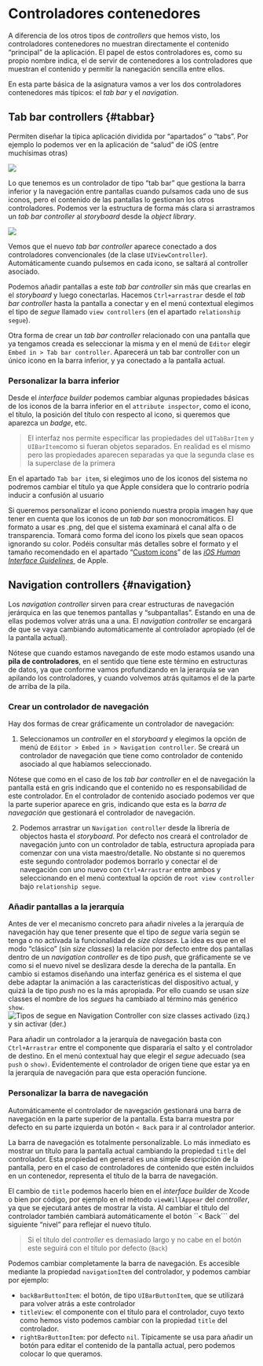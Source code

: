 # Controladores contenedores

A diferencia de los otros tipos de *controllers* que hemos visto, los controladores contenedores no muestran directamente el contenido “principal” de la aplicación. El papel de estos controladores es, como su propio nombre indica,  el de servir de contenedores a los controladores que muestran el contenido y permitir la nanegación sencilla entre ellos.

En esta parte básica de la asignatura vamos a ver los dos controladores contenedores más típicos: el *tab bar* y el *navigation*.

## Tab bar controllers {#tabbar}

Permiten diseñar la típica aplicación dividida por “apartados” o “tabs”. Por ejemplo lo podemos ver en la aplicación de “salud” de iOS (entre muchísimas otras)

![](images/DraggedImage.png)

Lo que tenemos es un controlador de tipo “tab bar” que gestiona la barra inferior y la navegación entre pantallas cuando pulsamos cada uno de sus iconos, pero el contenido de las pantallas lo gestionan los otros controladores. Podemos ver la estructura de forma más clara si arrastramos un *tab bar controller* al *storyboard* desde la *object library*.

![](images/DraggedImage-1.png)

Vemos que el nuevo *tab bar controller* aparece conectado a dos controladores convencionales (de la clase `UIViewController`). Automáticamente cuando pulsemos en cada icono, se saltará al controller asociado.

Podemos añadir pantallas a este *tab bar controller* sin más que crearlas en el *storyboard* y luego conectarlas. Hacemos `Ctrl+arrastrar` desde el *tab bar controller* hasta la pantalla a conectar y en el menú contextual elegimos el tipo de *segue* llamado `view controllers` (en el apartado `relationship segue`).

Otra forma de crear un *tab bar controller* relacionado con una pantalla que ya tengamos creada es seleccionar la misma y en el menú de `Editor` elegir `Embed in > Tab bar controller`. Aparecerá un tab bar controller con un único icono en la barra inferior, y ya conectado a la pantalla actual. 

### Personalizar la barra inferior

Desde el *interface builder* podemos cambiar algunas propiedades básicas de los iconos de la barra inferior en el `attribute inspector`, como el icono, el título, la posición del título con respecto al icono, si queremos que aparezca un *badge*, etc.

> El interfaz nos permite especificar las propiedades del `UITabBarItem` y `UIBarItem`como si fueran objetos separados. En realidad es el mismo pero las propiedades aparecen separadas ya que la segunda clase es la superclase de la primera

En el apartado `Tab bar item`, si elegimos uno de los iconos del sistema no podremos cambiar el título ya que Apple considera que lo contrario podría inducir a confusión al usuario

Si queremos personalizar el icono poniendo nuestra propia imagen hay que tener en cuenta que los iconos de un *tab bar* son monocromáticos. El formato a usar es .png, del que el sistema examinará el canal alfa o de transparencia. Tomará como forma del icono los pixels que sean opacos ignorando su color. Podéis consultar más detalles sobre el formato y el tamaño recomendado en el apartado “[Custom icons](https://developer.apple.com/ios/human-interface-guidelines/graphics/custom-icons/)”  de las *[iOS Human Interface Guidelines ](https://developer.apple.com/library/ios/documentation/userexperience/conceptual/mobilehig/)* de Apple.

## Navigation controllers {#navigation}

Los *navigation controller* sirven para crear estructuras de navegación jerárquica en las que tenemos pantallas y “subpantallas”. Estando en una de ellas podemos volver atrás una a una. El *navigation controller* se encargará de que se vaya cambiando automáticamente al controlador apropiado (el de la pantalla actual).

Nótese que cuando estamos navegando de este modo estamos usando una **pila de controladores**, en el sentido que tiene este término en estructuras de datos, ya que conforme vamos profundizando en la jerarquía se van apilando los controladores, y cuando volvemos atrás quitamos el de la parte de arriba de la pila.

### Crear un controlador de navegación

Hay dos formas de crear gráficamente un controlador de navegación:

1) Seleccionamos un *controller* en el *storyboard* y elegimos la opción de menú de `Editor > Embed in > Navigation controller`. Se creará un controlador de navegación que tiene como controlador de contenido asociado al que habíamos seleccionado.

Nótese que como en el caso de los *tab bar controller* en el de navegación la pantalla está en gris indicando que el contenido no es responsabilidad de este controlador. En el controlador de contenido asociado podemos ver que la parte superior aparece en gris, indicando que esta es la *barra de navegación* que gestionará el controlador de navegación.

2) Podemos arrastrar un `Navigation controller` desde la librería de objectos hasta el *storyboard*. Por defecto nos creará el controlador de navegación junto con un controlador de tabla, estructura apropiada para comenzar con una vista maestro/detalle. No obstante si no queremos este segundo controlador podemos borrarlo y conectar el de navegación con uno nuevo con `Ctrl+Arrastrar` entre ambos y seleccionando en el menú contextual la opción de `root view controller` bajo `relationship segue`. 


### Añadir pantallas a la jerarquía


Antes de ver el mecanismo concreto para añadir niveles a la jerarquía de navegación hay que tener presente que el tipo de *segue* varía según se tenga o no activada la funcionalidad de *size classes*. La idea es que en el modo “clásico” (sin *size classes*) la relación por defecto entre dos pantallas dentro de un *navigation controller* es de tipo *push*, que gráficamente se ve como si el nuevo nivel se deslizara desde la derecha de la pantalla. En cambio si estamos diseñando una interfaz genérica es el sistema el que debe adaptar la animación a las características del dispositivo actual, y quizá la de tipo *push* no es la más apropiada. Por ello cuando se usan *size* classes el nombre de los *segues* ha cambiado al término más genérico `show`.
![](images/tipos_segue.png "Tipos de segue en Navigation Controller con size classes activado (izq.) y sin activar (der.)")

Para añadir un controlador a la jerarquía de navegación basta con `Ctrl+Arrastrar` entre el componente que dispararía el salto y el controlador de destino. En el menú contextual hay que elegir el *segue* adecuado (sea `push` o `show)`. Evidentemente el controlador de origen tiene que estar ya en la jerarquía de navegación para que esta operación funcione.

### Personalizar la barra de navegación

Automáticamente el controlador de navegación gestionará una barra de navegación en la parte superior de la pantalla. Esta barra muestra por defecto en su parte izquierda un botón `< Back` para ir al controlador anterior. 

La barra de navegación es totalmente personalizable. Lo más inmediato es mostrar un título para la pantalla actual cambiando la propiedad `title` del controlador. Esta propiedad en general es una simple descripción de la pantalla, pero en el caso de controladores de contenido que estén incluidos en un contenedor, representa el título de la barra de navegación.

El cambio de `title` podemos hacerlo bien en el *interface builder* de Xcode o bien por código, por ejemplo en el método `viewWillAppear` del *controller*, ya que se ejecutará antes de mostrar la vista. Al cambiar el título del controlador también cambiará automáticamente el botón ``< Back``` del siguiente “nivel” para reflejar el nuevo título.

> Si el título del *controller* es demasiado largo y no cabe en el botón este seguirá con el título por defecto (`Back`)

Podemos cambiar completamente la barra de navegación. Es accesible mediante la propiedad `navigationItem` del controlador, y podemos cambiar por ejemplo:

- `backBarButtonItem`: el botón, de tipo `UIBarButtonItem`, que se utilizará para volver atrás a este controlador
- `titleView`: el componente con el título para el controlador, cuyo texto como hemos visto podemos cambiar con la propiedad `title` del controlador.
- `rightBarButtonItem`: por defecto `nil`. Típicamente se usa para añadir un botón para editar el contenido de la pantalla actual, pero podemos colocar lo que queramos.